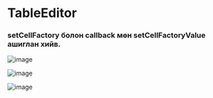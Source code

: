 # TableEditor

### setCellFactory болон callback мөн setCellFactoryValue ашиглан хийв.

![image](https://user-images.githubusercontent.com/86111861/161782018-4662df7c-581c-4867-baf0-bcf6449bbd0b.png)

![image](https://user-images.githubusercontent.com/86111861/161782092-90dcf21c-46cd-4435-9bed-d49a974b3bca.png)

![image](https://user-images.githubusercontent.com/86111861/161782202-02ce646a-b58c-4009-b0fa-402d07ddc349.png)
